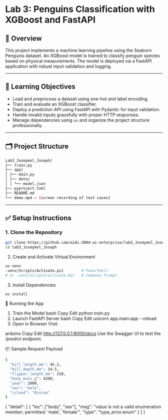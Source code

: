 # Lab 3: Penguins Classification with XGBoost and FastAPI

## 📌 Overview

This project implements a machine learning pipeline using the Seaborn Penguins dataset. An XGBoost model is trained to classify penguin species based on physical measurements. The model is deployed via a FastAPI application with robust input validation and logging.

---

## 🧠 Learning Objectives

- Load and preprocess a dataset using one-hot and label encoding.
- Train and evaluate an XGBoost classifier.
- Deploy a prediction API using FastAPI with Pydantic for input validation.
- Handle invalid inputs gracefully with proper HTTP responses.
- Manage dependencies using `uv` and organize the project structure professionally.

---

## 🗂️ Project Structure
```bash
Lab3_Josmymol_Joseph/
├── train.py
├── app/
│ ├── main.py
│ ├── data/
│ │ └── model.json
├── pyproject.toml
├── README.md
└── demo.mp4 ← (screen recording of test cases)
```


---

## ✅ Setup Instructions

### 1. Clone the Repository

```bash
git clone https://github.com/aidi-2004-ai-enterprise/lab3_Josmymol_Joseph.git
cd lab3_Josmymol_Joseph
```
2. Create and Activate Virtual Environment
```bash
uv venv
.venv/Scripts/Activate.ps1        # PowerShell
# or .venv/Scripts/activate.bat   # Command Prompt
```
3. Install Dependencies
```bash
uv install
```
🚀 Running the App
1. Train the Model
bash
Copy
Edit
python train.py
2. Launch FastAPI Server
bash
Copy
Edit
uvicorn app.main:app --reload
3. Open in Browser
Visit:

arduino
Copy
Edit
http://127.0.0.1:8000/docs
Use the Swagger UI to test the /predict endpoint.

📦 Sample Request Payload
```bash
{
  "bill_length_mm": 45.2,
  "bill_depth_mm": 14.5,
  "flipper_length_mm": 210,
  "body_mass_g": 4200,
  "year": 2009,
  "sex": "male",
  "island": "Biscoe"
}
```
{
  "detail": [
    {
      "loc": ["body", "sex"],
      "msg": "value is not a valid enumeration member; permitted: 'male', 'female'",
      "type": "type_error.enum"
    }
  ]
}
